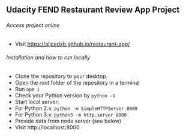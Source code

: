 ## Udacity FEND Restaurant Review App Project



###### Access project online
- Visit https://alicedxb.github.io/restaurant-app/

###### Installation and how to run locally
- Clone the repository to your desktop.
- Open the root folder of the repository in a terminal
- Run `npm i`
- Check your Python version by `python -V`
- Start local server:
- For Python 2.x: `python -m SimpleHTTPServer 8000`
- For Python 3.x: `python3 -m http.server 8000`
- Provide data from node server (see below)
- Visit http://localhost:8000

